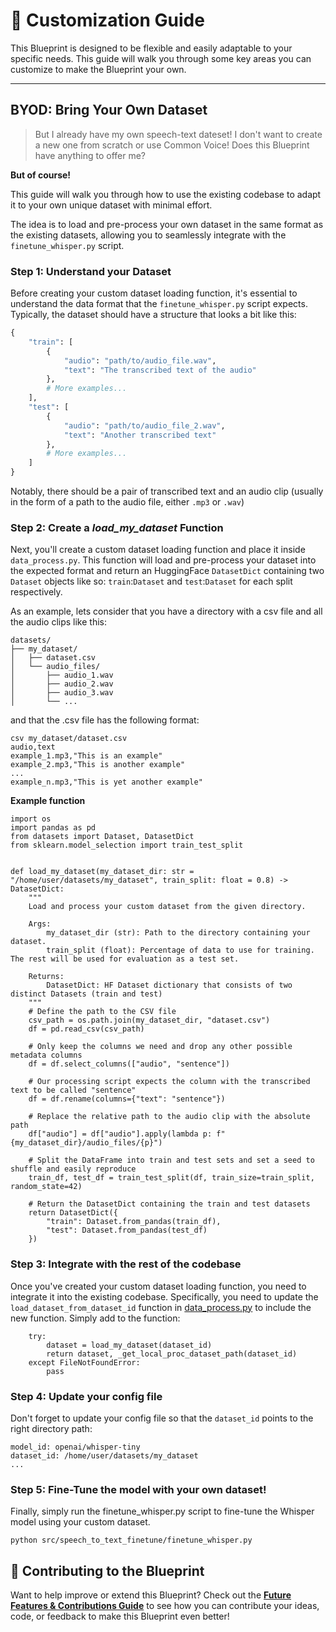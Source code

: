# 🎨 **Customization Guide**

This Blueprint is designed to be flexible and easily adaptable to your specific needs. This guide will walk you through some key areas you can customize to make the Blueprint your own.

---

## BYOD: Bring Your Own Dataset

> But I already have my own speech-text dateset! I don't want to create a new one from scratch or use Common Voice!
> Does this Blueprint have anything to offer me?

**But of course!**

This guide will walk you through how to use the existing codebase to adapt it to your own unique dataset with minimal effort.

The idea is to load and pre-process your own dataset in the same format as the existing datasets, allowing you to seamlessly integrate with the `finetune_whisper.py` script.

### Step 1: Understand your Dataset

Before creating your custom dataset loading function, it's essential to understand the data format that the `finetune_whisper.py` script expects. Typically, the dataset should have a structure that looks a bit like this:

```python
{
    "train": [
        {
            "audio": "path/to/audio_file.wav",
            "text": "The transcribed text of the audio"
        },
        # More examples...
    ],
    "test": [
        {
            "audio": "path/to/audio_file_2.wav",
            "text": "Another transcribed text"
        },
        # More examples...
    ]
}
```

Notably, there should be a pair of transcribed text and an audio clip (usually in the form of a path to the audio file, either `.mp3` or `.wav`)

### Step 2: Create a *load_my_dataset* Function

Next, you'll create a custom dataset loading function and place it inside `data_process.py`. This function will load and pre-process your dataset into the expected format and return an HuggingFace `DatasetDict` containing two `Dataset` objects like so: `train`:`Dataset` and `test`:`Dataset` for each split respectively.

As an example, lets consider that you have a directory with a csv file and all the audio clips like this:

```
datasets/
├── my_dataset/
│   ├── dataset.csv
│   └── audio_files/
│       ├── audio_1.wav
│       ├── audio_2.wav
│       ├── audio_3.wav
│       └── ...
```
and that the .csv file has the following format:

```
csv my_dataset/dataset.csv
audio,text
example_1.mp3,"This is an example"
example_2.mp3,"This is another example"
...
example_n.mp3,"This is yet another example"
```

**Example function**
```
import os
import pandas as pd
from datasets import Dataset, DatasetDict
from sklearn.model_selection import train_test_split


def load_my_dataset(my_dataset_dir: str = "/home/user/datasets/my_dataset", train_split: float = 0.8) -> DatasetDict:
    """
    Load and process your custom dataset from the given directory.

    Args:
        my_dataset_dir (str): Path to the directory containing your dataset.
        train_split (float): Percentage of data to use for training. The rest will be used for evaluation as a test set.

    Returns:
        DatasetDict: HF Dataset dictionary that consists of two distinct Datasets (train and test)
    """
    # Define the path to the CSV file
    csv_path = os.path.join(my_dataset_dir, "dataset.csv")
    df = pd.read_csv(csv_path)

    # Only keep the columns we need and drop any other possible metadata columns
    df = df.select_columns(["audio", "sentence"])

    # Our processing script expects the column with the transcribed text to be called "sentence"
    df = df.rename(columns={"text": "sentence"})

    # Replace the relative path to the audio clip with the absolute path
    df["audio"] = df["audio"].apply(lambda p: f"{my_dataset_dir}/audio_files/{p}")

    # Split the DataFrame into train and test sets and set a seed to shuffle and easily reproduce
    train_df, test_df = train_test_split(df, train_size=train_split, random_state=42)

    # Return the DatasetDict containing the train and test datasets
    return DatasetDict({
        "train": Dataset.from_pandas(train_df),
        "test": Dataset.from_pandas(test_df)
    })

```

### Step 3: Integrate with the rest of the codebase

Once you've created your custom dataset loading function, you need to integrate it into the existing codebase. Specifically, you need to update the `load_dataset_from_dataset_id` function in [data_process.py](../src/speech_to_text_finetune/data_process.py) to include the new function. Simply add to the function:


```
    try:
        dataset = load_my_dataset(dataset_id)
        return dataset, _get_local_proc_dataset_path(dataset_id)
    except FileNotFoundError:
        pass
```

### Step 4: Update your config file

Don't forget to update your config file so that the `dataset_id` points to the right directory path:

```
model_id: openai/whisper-tiny
dataset_id: /home/user/datasets/my_dataset
...
```


### Step 5: Fine-Tune the model with your own dataset!

Finally, simply run the finetune_whisper.py script to fine-tune the Whisper model using your custom dataset.

```
python src/speech_to_text_finetune/finetune_whisper.py
```


## 🤝 **Contributing to the Blueprint**

Want to help improve or extend this Blueprint? Check out the **[Future Features & Contributions Guide](future-features-contributions.md)** to see how you can contribute your ideas, code, or feedback to make this Blueprint even better!
